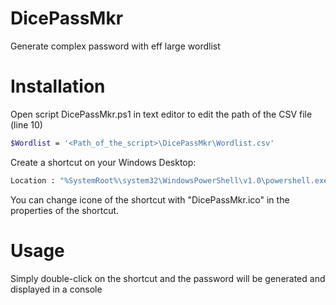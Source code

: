 # DicePassMkr

Generate complex password with eff large wordlist

# Installation

Open script DicePassMkr.ps1 in text editor to edit the path of the CSV file (line 10)
```bash
$Wordlist = '<Path_of_the_script>\DicePassMkr\Wordlist.csv'
```

Create a shortcut on your Windows Desktop:
```bash
Location : "%SystemRoot%\system32\WindowsPowerShell\v1.0\powershell.exe <Path_of_the_script>\DicePassMkr\DicePassMkr.ps1"
```

You can change icone of the shortcut with "DicePassMkr.ico" in the properties of the shortcut.


# Usage

Simply double-click on the shortcut and the password will be generated and displayed in a console

